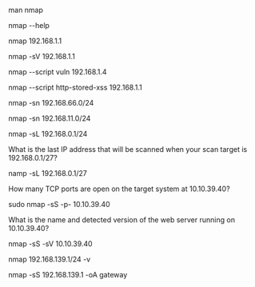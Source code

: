 man nmap

nmap --help

nmap 192.168.1.1

nmap -sV 192.168.1.1

nmap --script vuln 192.168.1.4

nmap --script http-stored-xss 192.168.1.1

nmap -sn 192.168.66.0/24

nmap -sn 192.168.11.0/24

nmap -sL 192.168.0.1/24


What is the last IP address that will be scanned when your scan target is 192.168.0.1/27?

namp -sL 192.168.0.1/27

How many TCP ports are open on the target system at 10.10.39.40?

sudo nmap -sS -p- 10.10.39.40

What is the name and detected version of the web server running on 10.10.39.40?

nmap -sS -sV 10.10.39.40

nmap 192.168.139.1/24 -v

nmap -sS 192.168.139.1 -oA gateway
